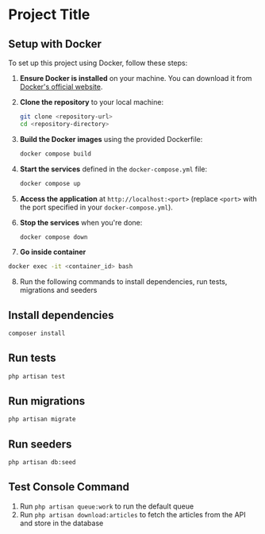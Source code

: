 # Project Title

## Setup with Docker

To set up this project using Docker, follow these steps:

1. **Ensure Docker is installed** on your machine. You can download it from [Docker's official website](https://www.docker.com/get-started).

2. **Clone the repository** to your local machine:
   ```bash
   git clone <repository-url>
   cd <repository-directory>
   ```

3. **Build the Docker images** using the provided Dockerfile:
   ```bash
   docker compose build
   ```

4. **Start the services** defined in the `docker-compose.yml` file:
   ```bash
   docker compose up
   ```

5. **Access the application** at `http://localhost:<port>` (replace `<port>` with the port specified in your `docker-compose.yml`).

6. **Stop the services** when you're done:
   ```bash
   docker compose down
   ```
7. **Go inside container**

```bash
docker exec -it <container_id> bash
```

8. Run the following commands to install dependencies, run tests, migrations and seeders

## Install dependencies

```bash
composer install
```

## Run tests

```bash
php artisan test
```

## Run migrations

```bash
php artisan migrate
```

## Run seeders

```bash
php artisan db:seed
```

## Test Console Command

1. Run `php artisan queue:work` to run the default queue
2. Run `php artisan download:articles` to fetch the articles from the API and store in the database